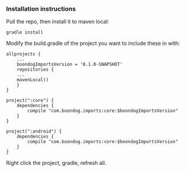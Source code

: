 ### Installation instructions

Pull the repo, then install it to maven local: 

```gradle install```

Modify the build.gradle of the project you want to include these in with:

```
allprojects {
	...
	boondogImportsVersion = '0.1.0-SNAPSHOT'
	repositories {
	...
	mavenLocal()
	}
}

project(":core") {
	dependencies {
		compile "com.boondog.imports:core:$boondogImportsVersion"
	}
}

project(":android") {
    dependencies {
        compile "com.boondog.imports:core:$boondogImportsVersion"
    }
}

```
Right click the project, gradle, refresh all.